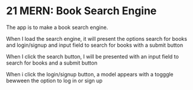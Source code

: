 # 21 MERN: Book Search Engine

The app is to make a book search engine.

When I load the search engine, it will present the options search for books and login/signup and input field to search for books with a submit button

When I click the search button, I will be presented with an input field to search for books and a submit button

When i click the login/signup button, a model appears with a togggle bewween the option to log in or sign up
